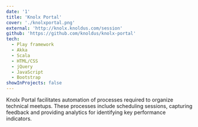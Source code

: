 ```yaml
---
date: '1'
title: 'Knolx Portal'
cover: './knolxportal.png'
external: 'http://knolx.knoldus.com/session'
github: 'https://github.com/knoldus/knolx-portal'
tech:
  - Play framework
  - Akka
  - Scala
  - HTML/CSS
  - jQuery
  - JavaScript
  - Bootstrap
showInProjects: false
---
```


Knolx Portal facilitates automation of processes required to organize technical meetups. 
These processes include scheduling sessions, capturing feedback and providing analytics for identifying 
key performance indicators.
